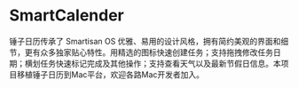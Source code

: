 # SmartCalender
锤子日历传承了 Smartisan OS 优雅、易用的设计风格，拥有简约美观的界面和细节，更有众多独家贴心特性。用精选的图标快速创建任务；支持拖拽修改任务日期；横划任务快速标记完成及其他操作；支持查看天气以及最新节假日信息。本项目移植锤子日历到Mac平台，欢迎各路Mac开发者加入。
